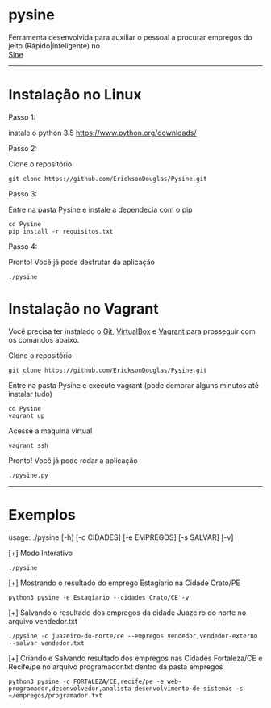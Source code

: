 # pysine
Ferramenta desenvolvida para auxiliar o pessoal a procurar empregos do jeito (Rápido|inteligente) no </br>[Sine](http://www.sine.com.br)

------------------------------------------------------------------------------------------------------
# Instalação no Linux
Passo 1:


instale o python 3.5 https://www.python.org/downloads/


Passo 2:


Clone o repositório

```
git clone https://github.com/EricksonDouglas/Pysine.git
```

Passo 3:


Entre na pasta Pysine e instale a dependecia com o pip

```
cd Pysine
pip install -r requisitos.txt
```

Passo 4:

Pronto! Você já pode desfrutar da aplicação

```
./pysine
```

# Instalação no Vagrant

Você precisa ter instalado o [Git](https://git-scm.com/downloads), [VirtualBox](https://www.virtualbox.org/wiki/Downloads) e [Vagrant](http://downloads.vagrantup.com) para prosseguir com os comandos abaixo.


Clone o repositório

```
git clone https://github.com/EricksonDouglas/Pysine.git
```

Entre na pasta Pysine e execute vagrant (pode demorar alguns minutos até instalar tudo)

```
cd Pysine
vagrant up
```

Acesse a maquina virtual

```
vagrant ssh
```

Pronto! Você já pode rodar a aplicação

```
./pysine.py
```


------------------------------------------------------------------------------------------------------
# Exemplos

usage: ./pysine [-h] [-c CIDADES] [-e EMPREGOS] [-s SALVAR] [-v]


[+] Modo Interativo

```
./pysine
```

[+] Mostrando o resultado do emprego Estagiario na Cidade Crato/PE

```
python3 pysine -e Estagiario --cidades Crato/CE -v
```

[+] Salvando o resultado dos empregos da cidade Juazeiro do norte no arquivo vendedor.txt

```
./pysine -c juazeiro-do-norte/ce --empregos Vendedor,vendedor-externo --salvar vendedor.txt
```

[+] Criando e Salvando resultado dos empregos nas Cidades Fortaleza/CE e Recife/pe no arquivo programador.txt dentro da pasta empregos

```
python3 pysine -c FORTALEZA/CE,recife/pe -e web-programador,desenvolvedor,analista-desenvolvimento-de-sistemas -s ~/empregos/programador.txt
```
